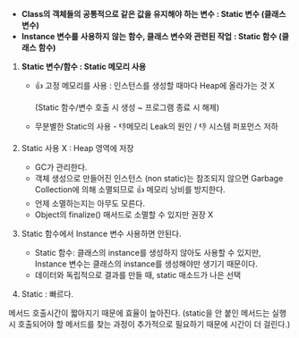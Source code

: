 - **Class의 객체들의 공통적으로 같은 값을 유지해야 하는 변수 : Static 변수 (클래스 변수)**
- **Instance 변수를** **사용하지** **않는** **함수, 클래스 변수와 관련된 작업** **: Static 함수 (클래스** **함수)**

1.  **Static 변수/함수 :  Static 메모리 사용**
    - 👍 고정 메모리를 사용  : 인스턴스를 생성할 때마다 Heap에 올라가는 것 X

        (Static 함수/변수 호출 시 생성 ~ 프로그램 종료 시 해제)

    - 무분별한 Static의 사용 - 👎메모리 Leak의 원인 / 👎 시스템 퍼포먼스 저하

2. Static 사용 X : Heap 영역에 저장
	- GC가 관리한다.
	- 객체 생성으로 만들어진 인스턴스 (non static)는 참조되지 않으면 Garbage Collection에 의해 소멸되므로 👍 메모리 낭비를 방지한다.
	- 언제 소멸하는지는 아무도 모른다.
	- Object의 finalize() 매서드로 소멸할 수 있지만 권장 X

2. Static 함수에서 Instance 변수 사용하면 안된다.

	- Static 함수: 클래스의 instance를 생성하지 않아도 사용할 수 있지만, Instance 변수는 클래스의 instance를 생성해야만 생기기 때문이다.
	- 데이터와 독립적으로 결과를 만들 때, static 매소드가 나은 선택

3. Static : 빠르다.

메서드 호출시간이 짧아지기 때문에 효율이 높아진다. (static을 안 붙인 메서드는 실행시 호출되어야 할 메서드를 찾는 과정이 추가적으로 필요하기 때문에 시간이 더 걸린다.)